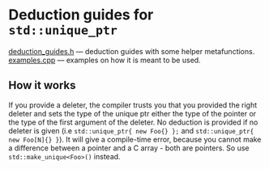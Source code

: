 # Deduction guides for `std::unique_ptr`

[deduction_guides.h](deduction_guides.h) &mdash; deduction guides with some helper metafunctions.
[examples.cpp](examples.cpp) &mdash; examples on how it is meant to be used.

## How it works
If you provide a deleter, the compiler trusts you that you provided the right deleter and sets the type of the unique ptr either the type of the pointer or the type of the first argument of the deleter.
No deduction is provided if no deleter is given (i.e `std::unique_ptr{ new Foo{} };` and `std::unique_ptr{ new Foo[N]{} }`). It will give a compile-time error, because you cannot make a difference between a pointer and a C array - both are pointers. So use `std::make_unique<Foo>()` instead.
